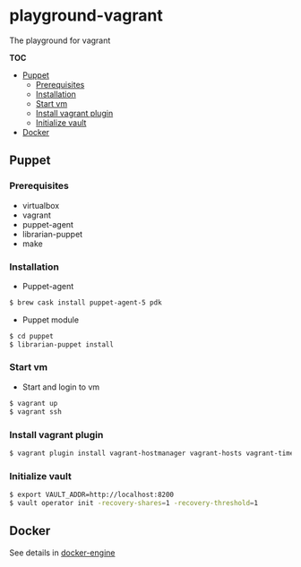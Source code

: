 # playground-vagrant

The playground for vagrant

**TOC**

- [Puppet](#puppet)
  - [Prerequisites](#prerequisites)
  - [Installation](#installation)
  - [Start vm](#start-vm)
  - [Install vagrant plugin](#install-vagrant-plugin)
  - [Initialize vault](#initialize-vault)
- [Docker](#docker)

## Puppet

### Prerequisites

- virtualbox
- vagrant
- puppet-agent
- librarian-puppet
- make

### Installation

- Puppet-agent

```bash
$ brew cask install puppet-agent-5 pdk
```

- Puppet module

```bash
$ cd puppet
$ librarian-puppet install
```

### Start vm

- Start and login to vm

```bash
$ vagrant up
$ vagrant ssh
```

### Install vagrant plugin

```bash
$ vagrant plugin install vagrant-hostmanager vagrant-hosts vagrant-timezone vagrant-vbguest
```

### Initialize vault

```bash
$ export VAULT_ADDR=http://localhost:8200
$ vault operator init -recovery-shares=1 -recovery-threshold=1
```

## Docker

See details in [docker-engine](docker-engine/README.md)
